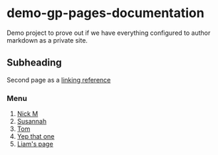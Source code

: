 # demo-gp-pages-documentation
Demo project to prove out if we have everything configured to author markdown as a private site.


## Subheading

Second page as a [linking reference](./page2.md)

### Menu

1. [Nick M](./nm.md)
1. [Susannah](./susannah.md)
1. [Tom](./tomc.md)
1. [Yep that one](./never_the_samekabfgba.md)
1. [Liam's page](./LKMD.md)
